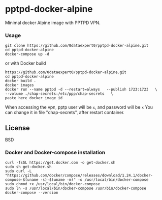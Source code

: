 # pptpd-docker-alpine
Minimal docker Alpine image with PPTPD VPN.

### Usage
```
git clone https://github.com/0dataexpert0/pptpd-docker-alpine.git
cd pptpd-docker-alpine
docker-compose up -d
```
or with Docker build
```
https://github.com/0dataexpert0/pptpd-docker-alpine.git
cd pptpd-docker-alpine
docker build .
docker images
docker run --name pptpd -d --restart=always   --publish 1723:1723   \
--volume ./chap-secrets:/etc/ppp/chap-secrets   \
paste_here_docker_image_id
```
When accessing the vpn, pptp user will be ```x```, and password will be ```x```
You can change it in file "chap-secrets", after restart container.

License
----

BSD
### Docker and Docker-compose installation
```
curl -fsSL https://get.docker.com -o get-docker.sh
sudo sh get-docker.sh
sudo curl -L "https://github.com/docker/compose/releases/download/1.24.1/docker-compose-$(uname -s)-$(uname -m)" -o /usr/local/bin/docker-compose
sudo chmod +x /usr/local/bin/docker-compose
sudo ln -s /usr/local/bin/docker-compose /usr/bin/docker-compose
docker-compose --version
```
